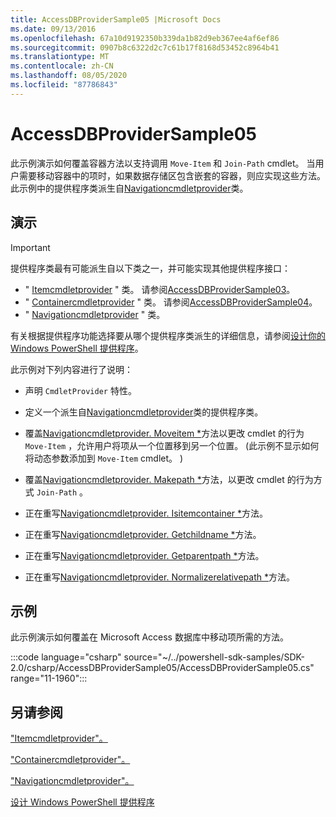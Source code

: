 ```yaml
---
title: AccessDBProviderSample05 |Microsoft Docs
ms.date: 09/13/2016
ms.openlocfilehash: 67a10d9192350b339da1b82d9eb367ee4af6ef86
ms.sourcegitcommit: 0907b8c6322d2c7c61b17f8168d53452c8964b41
ms.translationtype: MT
ms.contentlocale: zh-CN
ms.lasthandoff: 08/05/2020
ms.locfileid: "87786843"
---
```

# <a name="accessdbprovidersample05"></a>AccessDBProviderSample05

此示例演示如何覆盖容器方法以支持调用 `Move-Item` 和 `Join-Path` cmdlet。 当用户需要移动容器中的项时，如果数据存储区包含嵌套的容器，则应实现这些方法。 此示例中的提供程序类派生自[Navigationcmdletprovider](/dotnet/api/System.Management.Automation.Provider.NavigationCmdletProvider)类。

## <a name="demonstrates"></a>演示

> [!IMPORTANT]
> 提供程序类最有可能派生自以下类之一，并可能实现其他提供程序接口：
>
> - " [Itemcmdletprovider](/dotnet/api/System.Management.Automation.Provider.ItemCmdletProvider) " 类。 请参阅[AccessDBProviderSample03](./accessdbprovidersample03.md)。
> - " [Containercmdletprovider](/dotnet/api/System.Management.Automation.Provider.ContainerCmdletProvider) " 类。 请参阅[AccessDBProviderSample04](./accessdbprovidersample04.md)。
> - " [Navigationcmdletprovider](/dotnet/api/System.Management.Automation.Provider.NavigationCmdletProvider) " 类。
>
> 有关根据提供程序功能选择要从哪个提供程序类派生的详细信息，请参阅[设计你的 Windows PowerShell 提供程序](./provider-types.md)。

此示例对下列内容进行了说明：

- 声明 `CmdletProvider` 特性。

- 定义一个派生自[Navigationcmdletprovider](/dotnet/api/System.Management.Automation.Provider.NavigationCmdletProvider)类的提供程序类。

- 覆盖[Navigationcmdletprovider. Moveitem *](/dotnet/api/System.Management.Automation.Provider.NavigationCmdletProvider.MoveItem)方法以更改 cmdlet 的行为 `Move-Item` ，允许用户将项从一个位置移到另一个位置。  (此示例不显示如何将动态参数添加到 `Move-Item` cmdlet。 ) 

- 覆盖[Navigationcmdletprovider. Makepath *](/dotnet/api/System.Management.Automation.Provider.NavigationCmdletProvider.MakePath)方法，以更改 cmdlet 的行为方式 `Join-Path` 。

- 正在重写[Navigationcmdletprovider. Isitemcontainer *](/dotnet/api/System.Management.Automation.Provider.NavigationCmdletProvider.IsItemContainer)方法。

- 正在重写[Navigationcmdletprovider. Getchildname *](/dotnet/api/System.Management.Automation.Provider.NavigationCmdletProvider.GetChildName)方法。

- 正在重写[Navigationcmdletprovider. Getparentpath *](/dotnet/api/System.Management.Automation.Provider.NavigationCmdletProvider.GetParentPath)方法。

- 正在重写[Navigationcmdletprovider. Normalizerelativepath *](/dotnet/api/System.Management.Automation.Provider.NavigationCmdletProvider.NormalizeRelativePath)方法。

## <a name="example"></a>示例

此示例演示如何覆盖在 Microsoft Access 数据库中移动项所需的方法。

:::code language="csharp" source="~/../powershell-sdk-samples/SDK-2.0/csharp/AccessDBProviderSample05/AccessDBProviderSample05.cs" range="11-1960":::

## <a name="see-also"></a>另请参阅

["Itemcmdletprovider"。](/dotnet/api/System.Management.Automation.Provider.ItemCmdletProvider)

["Containercmdletprovider"。](/dotnet/api/System.Management.Automation.Provider.ContainerCmdletProvider)

["Navigationcmdletprovider"。](/dotnet/api/System.Management.Automation.Provider.NavigationCmdletProvider)

[设计 Windows PowerShell 提供程序](./provider-types.md)
